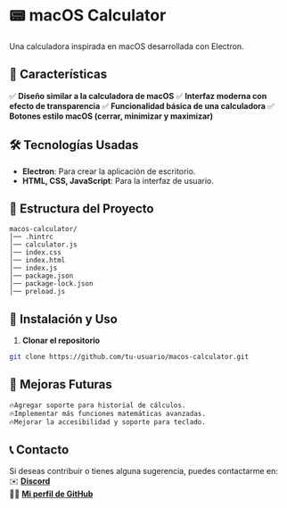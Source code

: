 # 📟 macOS Calculator

Una calculadora inspirada en macOS desarrollada con Electron.

## 📌 Características

✅ **Diseño similar a la calculadora de macOS**
✅ **Interfaz moderna con efecto de transparencia**
✅ **Funcionalidad básica de una calculadora**
✅ **Botones estilo macOS (cerrar, minimizar y maximizar)**

## 🛠️ Tecnologías Usadas
- **Electron**: Para crear la aplicación de escritorio.
- **HTML, CSS, JavaScript**: Para la interfaz de usuario.

## 📁 Estructura del Proyecto
```
macos-calculator/
│── .hintrc
│── calculator.js
│── index.css
│── index.html
│── index.js
│── package.json
│── package-lock.json
│── preload.js
```

## 📜 Instalación y Uso 

1. **Clonar el repositorio**
```bash
git clone https://github.com/tu-usuario/macos-calculator.git
```


## 🚀 Mejoras Futuras  
```bash
🔥Agregar soporte para historial de cálculos.
🔥Implementar más funciones matemáticas avanzadas.
🔥Mejorar la accesibilidad y soporte para teclado.
```

## 📞 Contacto

Si deseas contribuir o tienes alguna sugerencia, puedes contactarme en:  
✉️ **[Discord](https://discord.com/users/estebanzea777)**  
👨‍💻 **[Mi perfil de GitHub](https://github.com/estebanzeaalvarez)**  
